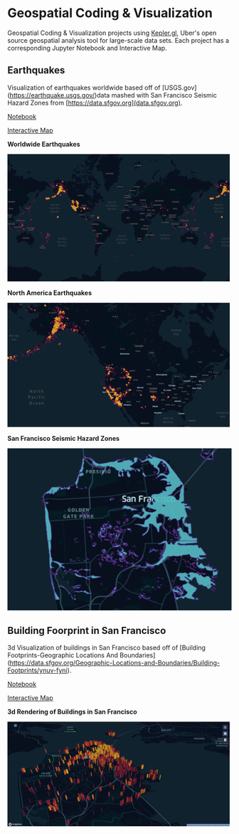 # Geospatial Coding &amp; Visualization

Geospatial Coding &amp; Visualization projects using [Kepler.gl](https://kepler.gl), Uber's open source geospatial analysis tool for large-scale data sets. Each project has a corresponding Jupyter Notebook and Interactive Map.

## Earthquakes
Visualization of earthquakes worldwide based off of [USGS.gov] (https://earthquake.usgs.gov/)data mashed with San Francisco Seismic Hazard Zones from [https://data.sfgov.org](data.sfgov.org).



[Notebook](https://github.com/getcontrol/geospatial/blob/master/San%20Francisco%20%26%20World%20Earthquakes.ipynb)

[Interactive Map](https://getcontrol.github.io/gis/Earthquakes.html)

**Worldwide Earthquakes**

![Worldwide](https://github.com/getcontrol/geospatial/blob/master/images/Worldwide.png)

**North America Earthquakes**

![North America](https://github.com/getcontrol/geospatial/blob/master/images/north-america.png)

**San Francisco Seismic Hazard Zones**

![San Francisco](https://github.com/getcontrol/geospatial/blob/master/images/SanFran.png)


## Building Foorprint in San Francisco
3d Visualization of buildings in San Francisco based off of [Building Footprints-Geographic Locations And Boundaries] (https://data.sfgov.org/Geographic-Locations-and-Boundaries/Building-Footprints/ynuv-fyni).



[Notebook](https://github.com/getcontrol/geospatial/blob/master/San%20Francisco%20Building%20Footprints.ipynb)

[Interactive Map](https://getcontrol.github.io/gis/Building.html)

**3d Rendering of Buildings in San Francisco**

![3d Building](https://github.com/getcontrol/geospatial/blob/master/images/building.png)


